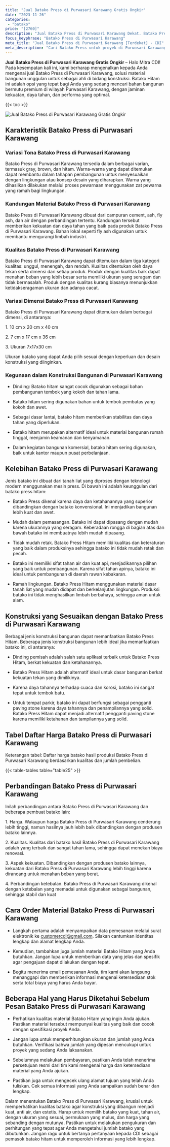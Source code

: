 ```yaml
---
title: "Jual Batako Press di Purwasari Karawang Gratis Ongkir"
date: "2023-11-26"
categories:
 - "batako"
price: "[2760]"
description: "Jual Batako Press di Purwasari Karawang Dekat. Batako Press ini sering digunakan dalam proyek pembangunan sebagai bahan bangunan dinding yang kuat dan awet. Hubungi kami untuk informasi lebih lanjut."
focus_keyphrase: "Batako Press di Purwasari Karawang"
meta_title: "Jual Batako Press di Purwasari Karawang [Terdekat] - CDI"
meta_description: "Cari Batako Press untuk proyek di Purwasari Karawang? Kami menyediakan Batako Press berkualitas untuk material dinding. Dapatkan penawaran terbaik sekarang."
---
```


**Jual Batako Press di Purwasari Karawang Gratis Ongkir** – Halo Mitra CDI! Pada kesempatan kali ini, kami berharap mengenalkan kepada Anda mengenai jual Batako Press di Purwasari Karawang, solusi material bangunan unggulan untuk sebagai ahli di bidang konstruksi. Batako Hitam ini adalah opsi yang tepat bagi Anda yang sedang mencari bahan bangunan bermutu premium di wilayah Purwasari Karawang, dengan jaminan kekuatan, daya tahan, dan performa yang optimal.

{{< toc >}}

![Jual Batako Press di Purwasari Karawang Gratis Ongkir](/images/batako/batako-press-15.jpg)

## Karakteristik Batako Press di Purwasari Karawang

### Variasi Tona Batako Press di Purwasari Karawang

Batako Press di Purwasari Karawang tersedia dalam berbagai varian, termasuk gray, brown, dan hitam. Warna-warna yang dapat ditemukan dapat membantu dalam tahapan pembangunan untuk menyesuaikan dengan lingkungan atau konsep desain yang diharapkan. Warna yang dihasilkan dilakukan melalui proses pewarnaan menggunakan zat pewarna yang ramah bagi lingkungan.

### Kandungan Material Batako Press di Purwasari Karawang

Batako Press di Purwasari Karawang dibuat dari campuran cement, ash, fly ash, dan air dengan perbandingan tertentu. Kandungan tersebut memberikan kekuatan dan daya tahan yang baik pada produk Batako Press di Purwasari Karawang. Bahan lokal seperti fly ash digunakan untuk membantu mengurangi limbah industri.

### Kualitas Batako Press di Purwasari Karawang

Batako Press di Purwasari Karawang dapat ditemukan dalam tiga kategori kualitas: unggul, menengah, dan rendah. Kualitas ditentukan oleh daya tekan serta dimensi dari setiap produk. Produk dengan kualitas baik dapat menahan beban yang lebih besar serta memiliki ukuran yang seragam dan tidak bermasalah. Produk dengan kualitas kurang biasanya menunjukkan ketidakseragaman ukuran dan adanya cacat.

### Variasi Dimensi Batako Press di Purwasari Karawang

Batako Press di Purwasari Karawang dapat ditemukan dalam berbagai dimensi, di antaranya:

1\. 10 cm x 20 cm x 40 cm

2\. 7 cm x 17 cm x 36 cm

3\. Ukuran 7x17x30 cm

Ukuran batako yang dapat Anda pilih sesuai dengan keperluan dan desain konstruksi yang diinginkan.

### Kegunaan dalam Konstruksi Bangunan di Purwasari Karawang

*   Dinding: Batako hitam sangat cocok digunakan sebagai bahan pembangunan tembok yang kokoh dan tahan lama.

*   Batako hitam sering digunakan bahan untuk tembok pembatas yang kokoh dan awet.

*   Sebagai dasar lantai, batako hitam memberikan stabilitas dan daya tahan yang diperlukan.

*   Batako hitam merupakan alternatif ideal untuk material bangunan rumah tinggal, menjamin keamanan dan kenyamanan.

*   Dalam kegiatan bangunan komersial, batako hitam sering digunakan, baik untuk kantor maupun pusat perbelanjaan.

## Kelebihan Batako Press di Purwasari Karawang

Jenis batako ini dibuat dari tanah liat yang diproses dengan teknologi modern menggunakan mesin press. Di bawah ini adalah keunggulan dari batako press hitam:

*   Batako Press dikenal karena daya dan ketahanannya yang superior dibandingkan dengan batako konvensional. Ini menjadikan bangunan lebih kuat dan awet.

*   Mudah dalam pemasangan. Batako ini dapat dipasang dengan mudah karena ukurannya yang seragam. Keberadaan rongga di bagian atas dan bawah batako ini membuatnya lebih mudah dipasang.

*   Tidak mudah retak. Batako Press Hitam memiliki kualitas dan keteraturan yang baik dalam produksinya sehingga batako ini tidak mudah retak dan pecah.

*   Batako ini memiliki sifat tahan air dan kuat api, menjadikannya pilihan yang baik untuk pembangunan. Karena sifat tahan apinya, batako ini ideal untuk pembangunan di daerah rawan kebakaran.

*   Ramah lingkungan. Batako Press Hitam menggunakan material dasar tanah liat yang mudah didapat dan berkelanjutan lingkungan. Produksi batako ini tidak menghasilkan limbah berbahaya, sehingga aman untuk alam.

## Konstruksi yang Sesuaikan dengan Batako Press di Purwasari Karawang

Berbagai jenis konstruksi bangunan dapat memanfaatkan Batako Press Hitam. Beberapa jenis konstruksi bangunan lebih ideal jika memanfaatkan batako ini, di antaranya:

*   Dinding pemisah adalah salah satu aplikasi terbaik untuk Batako Press Hitam, berkat kekuatan dan ketahanannya.

*   Batako Press Hitam adalah alternatif ideal untuk dasar bangunan berkat kekuatan tekan yang dimilikinya.

*   Karena daya tahannya terhadap cuaca dan korosi, batako ini sangat tepat untuk tembok batu.

*   Untuk tempat parkir, batako ini dapat berfungsi sebagai pengganti paving stone karena daya tahannya dan penampilannya yang solid. Batako Press Hitam dapat menjadi alternatif pengganti paving stone karena memiliki ketahanan dan tampilannya yang solid.

## Tabel Daftar Harga Batako Press di Purwasari Karawang

Keterangan tabel: Daftar harga batako hasil produksi Batako Press di Purwasari Karawang berdasarkan kualitas dan jumlah pembelian.

{{< table-tables table="table25" >}} 

## Perbandingan Batako Press di Purwasari Karawang

Inilah perbandingan antara Batako Press di Purwasari Karawang dan beberapa pembuat batako lain:

1\.  Harga. Walaupun harga Batako Press di Purwasari Karawang cenderung lebih tinggi, namun hasilnya jauh lebih baik dibandingkan dengan produsen batako lainnya.

2\.  Kualitas. Kualitas dari batako hasil Batako Press di Purwasari Karawang adalah yang terbaik dan sangat tahan lama, sehingga dapat menekan biaya renovasi.

3\.  Aspek kekuatan. Dibandingkan dengan produsen batako lainnya, kekuatan dari Batako Press di Purwasari Karawang lebih tinggi karena dirancang untuk menahan beban yang berat.

4\.  Perbandingan ketebalan. Batako Press di Purwasari Karawang dikenal dengan ketebalan yang memadai untuk digunakan sebagai bangunan, sehingga stabil dan kuat

## Cara Order Material Batako Press di Purwasari Karawang

*   Langkah pertama adalah menyampaikan data pemesanan melalui surat elektronik ke customercdi@gmail.com. Silakan cantumkan identitas lengkap dan alamat lengkap Anda.

*   Kemudian, tambahkan juga jumlah material Batako Hitam yang Anda butuhkan. Jangan lupa untuk memberikan data yang jelas dan spesifik agar pengajuan dapat dilakukan dengan tepat.

*   Begitu menerima email pemesanan Anda, tim kami akan langsung menanggapi dan memberikan informasi mengenai ketersediaan stok serta total biaya yang harus Anda bayar.

## Beberapa Hal yang Harus Diketahui Sebelum Pesan Batako Press di Purwasari Karawang

*   Perhatikan kualitas material Batako Hitam yang ingin Anda ajukan. Pastikan material tersebut mempunyai kualitas yang baik dan cocok dengan spesifikasi proyek Anda.

*   Jangan lupa untuk memperhitungkan ukuran dan jumlah yang Anda butuhkan. Verifikasi bahwa jumlah yang dipesan mencukupi untuk proyek yang sedang Anda laksanakan.

*   Sebelumnya melakukan pembayaran, pastikan Anda telah menerima persetujuan resmi dari tim kami mengenai harga dan ketersediaan material yang Anda ajukan.

*   Pastikan juga untuk mengecek ulang alamat tujuan yang telah Anda tuliskan. Cek semua informasi yang Anda sampaikan sudah benar dan lengkap.

Dalam menentukan Batako Press di Purwasari Karawang, krusial untuk memperhatikan kualitas batako agar konstruksi yang dibangun menjadi kuat, anti air, dan estetis. Harap untuk memilih batako yang kuat, tahan air, dengan ukuran yang sesuai, permukaan yang mulus, dan harga yang sebanding dengan mutunya. Pastikan untuk melakukan pengukuran dan perhitungan yang tepat agar Anda mengetahui jumlah batako yang dibutuhkan. Jangan ragu untuk bertanya pertanyaan kepada CDI sebagai pemasok batako hitam untuk memperoleh informasi yang lebih lengkap.